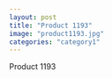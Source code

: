```yaml
---
layout: post
title: "Product 1193"
image: "product1193.jpg"
categories: "category1"
---
```

Product 1193

